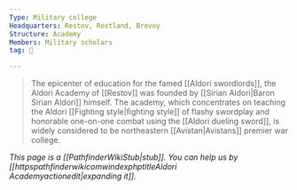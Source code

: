```yaml
---
Type: Military college
Headquarters: Restov, Rostland, Brevoy
Structure: Academy
Members: Military scholars
tag: 👥

---
```


> The epicenter of education for the famed [[Aldori swordlords]], the Aldori Academy of [[Restov]] was founded by [[Sirian Aldori|Baron Sirian Aldori]] himself.
> The academy, which concentrates on teaching the Aldori [[Fighting style|fighting style]] of flashy swordplay and honorable one-on-one combat using the [[Aldori dueling sword]], is widely considered to be northeastern [[Avistan|Avistans]] premier war college.



*This page is a [[PathfinderWikiStub|stub]]. You can help us by [[httpspathfinderwikicomwindexphptitleAldori Academyactionedit|expanding it]].*







